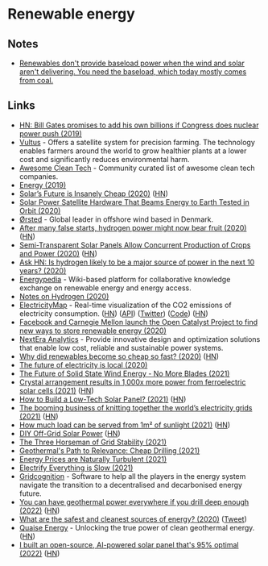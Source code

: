 # Renewable energy

## Notes

- [Renewables don't provide baseload power when the wind and solar aren't delivering. You need the baseload, which today mostly comes from coal.](https://twitter.com/typesfast/status/1496813697246928897)

## Links

- [HN: Bill Gates promises to add his own billions if Congress does nuclear power push (2019)](https://news.ycombinator.com/item?id=19008241)
- [Vultus](https://www.vultus.se/) - Offers a satellite system for precision farming. The technology enables farmers around the world to grow healthier plants at a lower cost and significantly reduces environmental harm.
- [Awesome Clean Tech](https://github.com/nglgzz/awesome-clean-tech) - Community curated list of awesome clean tech companies.
- [Energy (2019)](https://jwmza.com/thoughts/energy/)
- [Solar’s Future is Insanely Cheap (2020)](https://rameznaam.com/2020/05/14/solars-future-is-insanely-cheap-2020/) ([HN](https://news.ycombinator.com/item?id=23185166))
- [Solar Power Satellite Hardware That Beams Energy to Earth Tested in Orbit (2020)](https://scitechdaily.com/solar-power-satellite-hardware-that-beams-energy-to-earth-tested-in-orbit/)
- [Ørsted](https://orsted.com/en) - Global leader in offshore wind based in Denmark.
- [After many false starts, hydrogen power might now bear fruit (2020)](https://www.economist.com/science-and-technology/2020/07/04/after-many-false-starts-hydrogen-power-might-now-bear-fruit) ([HN](https://news.ycombinator.com/item?id=23731956))
- [Semi-Transparent Solar Panels Allow Concurrent Production of Crops and Power (2020)](https://onlinelibrary.wiley.com/doi/full/10.1002/aenm.202001189) ([HN](https://news.ycombinator.com/item?id=24252048))
- [Ask HN: Is hydrogen likely to be a major source of power in the next 10 years? (2020)](https://news.ycombinator.com/item?id=24567711)
- [Energypedia](https://energypedia.info/wiki/Main_Page) - Wiki-based platform for collaborative knowledge exchange on renewable energy and energy access.
- [Notes on Hydrogen (2020)](https://www.orbuch.com/notes-on-hydrogen/)
- [ElectricityMap](https://www.electricitymap.org/map) - Real-time visualization of the CO2 emissions of electricity consumption. ([HN](https://news.ycombinator.com/item?id=24747927)) ([API](https://api.electricitymap.org/)) ([Twitter](https://twitter.com/electricitymap)) ([Code](https://github.com/tmrowco/electricitymap-contrib)) ([HN](https://news.ycombinator.com/item?id=30764095))
- [Facebook and Carnegie Mellon launch the Open Catalyst Project to find new ways to store renewable energy (2020)](https://ai.facebook.com/blog/facebook-and-carnegie-mellon-launch-the-open-catalyst-project-to-find-new-ways-to-store-renewable-energy)
- [NextEra Analytics](https://www.nexteraanalytics.com/) - Provide innovative design and optimization solutions that enable low cost, reliable and sustainable power systems.
- [Why did renewables become so cheap so fast? (2020)](https://ourworldindata.org/cheap-renewables-growth) ([HN](https://news.ycombinator.com/item?id=25265819))
- [The future of electricity is local (2020)](https://caseyhandmer.wordpress.com/2020/12/27/the-future-of-electricity-is-local/)
- [The Future of Solid State Wind Energy - No More Blades (2021)](https://www.youtube.com/watch?v=nNp21zTeCDc)
- [Crystal arrangement results in 1,000x more power from ferroelectric solar cells (2021)](https://www.pv-magazine.com/2021/08/04/crystal-arrangement-results-in-1000x-more-power-from-ferroelectric-solar-cells/) ([HN](https://news.ycombinator.com/item?id=28115094))
- [How to Build a Low-Tech Solar Panel? (2021)](https://solar.lowtechmagazine.com/2021/10/how-to-build-a-low-tech-solar-panel.html) ([HN](https://news.ycombinator.com/item?id=28770953))
- [The booming business of knitting together the world’s electricity grids (2021)](https://www.economist.com/business/2021/10/16/the-booming-business-of-knitting-together-the-worlds-electricity-grids) ([HN](https://news.ycombinator.com/item?id=28896527))
- [How much load can be served from 1m² of sunlight (2021)](https://medium.com/@timothy_downs/how-many-requests-can-be-served-per-second-from-one-square-meter-of-sunlight-675db9d0c819) ([HN](https://news.ycombinator.com/item?id=29077825))
- [DIY Off-Grid Solar Power](https://www.mobile-solarpower.com/) ([HN](https://news.ycombinator.com/item?id=29688907))
- [The Three Horseman of Grid Stability (2021)](https://austinvernon.site/blog/renewablevariation.html)
- [Geothermal's Path to Relevance: Cheap Drilling (2021)](https://austinvernon.site/blog/drillingplan.html)
- [Energy Prices are Naturally Turbulent (2021)](https://austinvernon.site/blog/energyturbulence.html)
- [Electrify Everything is Slow (2021)](https://austinvernon.site/blog/dontelectrify.html)
- [Gridcognition](https://gridcognition.com/) - Software to help all the players in the energy system navigate the transition to a decentralised and decarbonised energy future.
- [You can have geothermal power everywhere if you drill deep enough (2022)](https://www.treehugger.com/geothermal-drilling-technology-quaise-energy-5219924) ([HN](https://news.ycombinator.com/item?id=30465227))
- [What are the safest and cleanest sources of energy? (2020)](https://ourworldindata.org/safest-sources-of-energy) ([Tweet](https://twitter.com/robertwiblin/status/1509128529270775811))
- [Quaise Energy](https://www.quaise.energy/) - Unlocking the true power of clean geothermal energy. ([HN](https://news.ycombinator.com/item?id=30972073))
- [I built an open-source, AI-powered solar panel that's 95% optimal (2022)](https://www.jackogrady.me/reinforcement-learning-solar/research-summary) ([HN](https://news.ycombinator.com/item?id=31197170))
